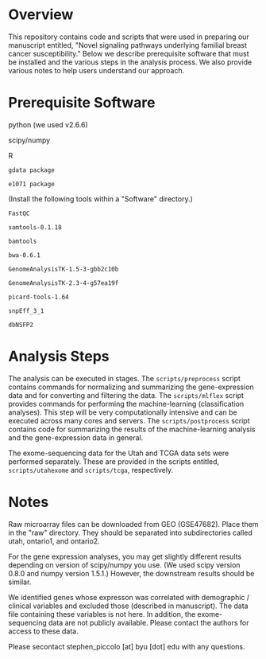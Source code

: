 Overview
====

This repository contains code and scripts that were used in preparing our manuscript entitled, "Novel signaling pathways underlying familial breast cancer susceptibility." Below we describe prerequisite software that must be installed and the various steps in the analysis process. We also provide various notes to help users understand our approach.

Prerequisite Software
====

  python (we used v2.6.6)

  scipy/numpy

  R

    gdata package

    e1071 package

  (Install the following tools within a "Software" directory.)

    FastQC

    samtools-0.1.18

    bamtools

    bwa-0.6.1

    GenomeAnalysisTK-1.5-3-gbb2c10b

    GenomeAnalysisTK-2.3-4-g57ea19f

    picard-tools-1.64

    snpEff_3_1

    dbNSFP2

Analysis Steps
====

The analysis can be executed in stages. The ```scripts/preprocess``` script contains commands for normalizing and summarizing the gene-expression data and for converting and filtering the data. The ```scripts/mlflex``` script provides commands for performing the machine-learning (classification analyses). This step will be very computationally intensive and can be executed across many cores and servers. The ```scripts/postprocess``` script contains code for summarizing the results of the machine-learning analysis and the gene-expression data in general.

The exome-sequencing data for the Utah and TCGA data sets were performed separately. These are provided in the scripts entitled, ```scripts/utahexome``` and ```scripts/tcga```, respectively.

Notes
====

Raw microarray files can be downloaded from GEO (GSE47682). Place them in the "raw" directory. They should be separated into subdirectories called utah, ontario1, and ontario2.

For the gene expression analyses, you may get slightly different results depending on version of scipy/numpy you use. (We used scipy version 0.8.0 and numpy version 1.5.1.) However, the downstream results should be similar.

We identified genes whose expresson was correlated with demographic / clinical variables and excluded those (described in manuscript). The data file containing these variables is not here. In addition, the exome-sequencing data are not publicly available. Please contact the authors for access to these data.

Please secontact stephen_piccolo [at] byu [dot] edu with any questions.
